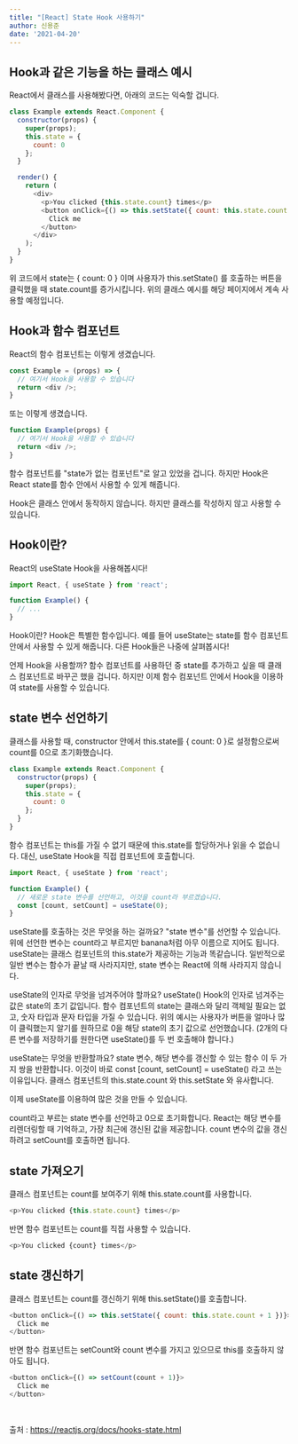 ```yaml
---
title: "[React] State Hook 사용하기"
author: 신용준
date: '2021-04-20'
---
```


## Hook과 같은 기능을 하는 클래스 예시

React에서 클래스를 사용해봤다면, 아래의 코드는 익숙할 겁니다.

```js
class Example extends React.Component {
  constructor(props) {
    super(props);
    this.state = {
      count: 0
    };
  }

  render() {
    return (
      <div>
        <p>You clicked {this.state.count} times</p>
        <button onClick={() => this.setState({ count: this.state.count + 1 })}>
          Click me
        </button>
      </div>
    );
  }
}
```

위 코드에서 state는 { count: 0 } 이며 사용자가 this.setState() 를 호출하는 버튼을 클릭했을 때 state.count를 증가시킵니다. 위의 클래스 예시를 해당 페이지에서 계속 사용할 예정입니다.

## Hook과 함수 컴포넌트

React의 함수 컴포넌트는 이렇게 생겼습니다.

```js
const Example = (props) => {
  // 여기서 Hook을 사용할 수 있습니다
  return <div />;
}
```

또는 이렇게 생겼습니다.

```js
function Example(props) {
  // 여기서 Hook을 사용할 수 있습니다
  return <div />;
}
```

함수 컴포넌트를 "state가 없는 컴포넌트"로 알고 있었을 겁니다. 하지만 Hook은 React state를 함수 안에서 사용할 수 있게 해줍니다.

Hook은 클래스 안에서 동작하지 않습니다. 하지만 클래스를 작성하지 않고 사용할 수 있습니다.

## Hook이란?

React의 useState Hook을 사용해봅시다!

```js
import React, { useState } from 'react';

function Example() {
  // ...
}
```

Hook이란? Hook은 특별한 함수입니다. 예를 들어 useState는 state를 함수 컴포넌트 안에서 사용할 수 있게 해줍니다. 다른 Hook들은 나중에 살펴봅시다!

언제 Hook을 사용할까? 함수 컴포넌트를 사용하던 중 state를 추가하고 싶을 때 클래스 컴포넌트로 바꾸곤 했을 겁니다. 하지만 이제 함수 컴포넌트 안에서 Hook을 이용하여 state를 사용할 수 있습니다.

## state 변수 선언하기

클래스를 사용할 때, constructor 안에서 this.state를 { count: 0 }로 설정함으로써 count를 0으로 초기화했습니다.

```js
class Example extends React.Component {
  constructor(props) {
    super(props);
    this.state = {
      count: 0
    };
  }
}
```

함수 컴포넌트는 this를 가질 수 없기 때문에 this.state를 할당하거나 읽을 수 없습니다. 대신, useState Hook을 직접 컴포넌트에 호출합니다.

```js
import React, { useState } from 'react';

function Example() {
  // 새로운 state 변수를 선언하고, 이것을 count라 부르겠습니다.
  const [count, setCount] = useState(0);
}
```

useState를 호출하는 것은 무엇을 하는 걸까요? "state 변수"를 선언할 수 있습니다. 위에 선언한 변수는 count라고 부르지만 banana처럼 아무 이름으로 지어도 됩니다. useState는 클래스 컴포넌트의 this.state가 제공하는 기능과 똑같습니다. 일반적으로 일반 변수는 함수가 끝날 때 사라지지만, state 변수는 React에 의해 사라지지 않습니다.

useState의 인자로 무엇을 넘겨주어야 할까요? useState() Hook의 인자로 넘겨주는 값은 state의 초기 값입니다. 함수 컴포넌트의 state는 클래스와 달리 객체일 필요는 없고, 숫자 타입과 문자 타입을 가질 수 있습니다. 위의 예시는 사용자가 버튼을 얼마나 많이 클릭했는지 알기를 원하므로 0을 해당 state의 초기 값으로 선언했습니다. (2개의 다른 변수를 저장하기를 원한다면 useState()를 두 번 호출해야 합니다.)

useState는 무엇을 반환할까요? state 변수, 해당 변수를 갱신할 수 있는 함수 이 두 가지 쌍을 반환합니다. 이것이 바로 const [count, setCount] = useState() 라고 쓰는 이유입니다. 클래스 컴포넌트의 this.state.count 와 this.setState 와 유사합니다.

이제 useState를 이용하여 많은 것을 만들 수 있습니다.

count라고 부르는 state 변수를 선언하고 0으로 초기화합니다. React는 해당 변수를 리렌더링할 때 기억하고, 가장 최근에 갱신된 값을 제공합니다. count 변수의 값을 갱신하려고 setCount를 호출하면 됩니다.

## state 가져오기

클래스 컴포넌트는 count를 보여주기 위해 this.state.count를 사용합니다.

```js
<p>You clicked {this.state.count} times</p>
```

반면 함수 컴포넌트는 count를 직접 사용할 수 있습니다.

```js
<p>You clicked {count} times</p>
```

## state 갱신하기

클래스 컴포넌트는 count를 갱신하기 위해 this.setState()를 호출합니다.

```js
<button onClick={() => this.setState({ count: this.state.count + 1 })}>
  Click me
</button>
```

반면 함수 컴포넌트는 setCount와 count 변수를 가지고 있으므로 this를 호출하지 않아도 됩니다.

```js
<button onClick={() => setCount(count + 1)}>
  Click me
</button>
```

<br>

출처 : https://reactjs.org/docs/hooks-state.html